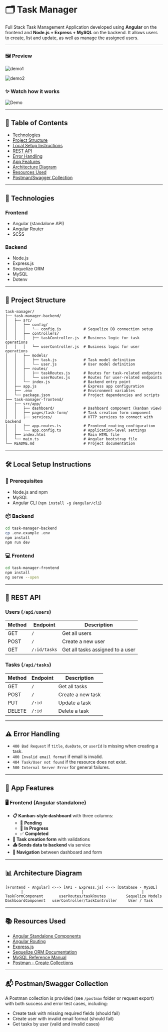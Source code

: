 # 🗂️ Task Manager 

Full Stack Task Management Application developed using **Angular** on the frontend and **Node.js + Express + MySQL** on the backend. It allows users to create, list and update, as well as manage the assigned users.

---
### 🖼️ Preview

![demo1](./assets/demo1.JPG)

![demo2](./assets/demo2.JPG)

### ✨ Watch how it works

![Demo](./assets/demo.gif)

---
## 📌 Table of Contents

- [Technologies](#-technologies)
- [Project Structure](#-project-structure)
- [Local Setup Instructions](#-local-setup-instructions)
- [REST API](#-rest-api)
- [Error Handling](#-error-handling)
- [App Features](#-app-features)
- [Architecture Diagram](#-architecture-diagram)
- [Resources Used](#-resources-used)
- [Postman/Swagger Collection](#-postmanswagger-collection)

---
## 🚀 Technologies

### Frontend
- Angular (standalone API)
- Angular Router
- SCSS

### Backend
- Node.js
- Express.js
- Sequelize ORM
- MySQL
- Dotenv

---
## 🧱 Project Structure

```
task-manager/
├── task-manager-backend/
│   ├── src/
│   │   ├── config/
│   │   │   └── config.js          # Sequelize DB connection setup
│   │   ├── controllers/
│   │   │   ├── taskController.js  # Business logic for task operations
│   │   │   └── userController.js  # Business logic for user operations
│   │   ├── models/
│   │   │   ├── task.js            # Task model definition
│   │   │   └── user.js            # User model definition
│   │   ├── routes/
│   │   │   ├── taskRoutes.js      # Routes for task-related endpoints
│   │   │   └── userRoutes.js      # Routes for user-related endpoints
│   │   └── index.js               # Backend entry point
│   ├── app.js                     # Express app configuration
│   ├── .env                       # Environment variables
│   └── package.json               # Project dependencies and scripts
├── task-manager-frontend/
│   ├── src/app/
│   │   ├── dashboard/             # Dashboard component (kanban view)
│   │   ├── pages/task-form/       # Task creation form component
│   │   ├── services/              # HTTP services to connect with backend
│   │   ├── app.routes.ts          # Frontend routing configuration
│   │   └── app.config.ts          # Application-level settings
│   ├── index.html                 # Main HTML file
│   └── main.ts                    # Angular bootstrap file
└── README.md                      # Project documentation
```
---
## 🛠️ Local Setup Instructions

### 🔧 Prerequisites
- Node.js and npm
- MySQL
- Angular CLI (`npm install -g @angular/cli`)

### 📦 Backend
```bash
cd task-manager-backend
cp .env.example .env
npm install
npm run dev
```

### 💻 Frontend
```bash
cd task-manager-frontend
npm install
ng serve --open
```
---

## 🔗 REST API

### Users (`/api/users`)
| Method | Endpoint         | Description                        |
|--------|------------------|------------------------------------|
| GET    | `/`              | Get all users                      |
| POST   | `/`              | Create a new user                  |
| GET    | `/:id/tasks`     | Get all tasks assigned to a user  |

### Tasks (`/api/tasks`)
| Method | Endpoint         | Description                        |
|--------|------------------|------------------------------------|
| GET    | `/`              | Get all tasks                      |
| POST   | `/`              | Create a new task                  |
| PUT    | `/:id`           | Update a task                      |
| DELETE | `/:id`           | Delete a task                      |

---
## ⚠️ Error Handling

- `400 Bad Request` if `title`, `dueDate`, or `userId` is missing when creating a task.
- `400 Invalid email format` if email is invalid.
- `404 Task/User not found` if the resource does not exist.
- `500 Internal Server Error` for general failures.

---
## 🧩 App Features

### 🖥️ Frontend (Angular standalone)

- **📋 Kanban-style dashboard** with three columns:
  - 🔶 **Pending**
  - 🔵 **In Progress**
  - ✅ **Completed**
- **📝 Task creation form** with validations
- **📤 Sends data to backend** via service
- **🔁 Navigation** between dashboard and form

---
## 📊 Architecture Diagram

```
[Frontend - Angular] <--> [API - Express.js] <--> [Database - MySQL]
       |                          |                          |
TaskFormComponent       userRoutes/taskRoutes         Sequelize Models
DashboardComponent   userController/taskController     User / Task
```
---
## 📚 Resources Used

- [Angular Standalone Components](https://angular.io/guide/standalone-components)
- [Angular Routing](https://angular.io/guide/router)
- [Express.js](https://expressjs.com/)
- [Sequelize ORM Documentation](https://sequelize.org/)
- [MySQL Reference Manual](https://dev.mysql.com/doc/)
- [Postman - Create Collections](https://learning.postman.com/docs/getting-started/creating-the-first-collection/)

---
## 📬 Postman/Swagger Collection

A Postman collection is provided (see `/postman` folder or request export) with both success and error test cases, including:

- Create task with missing required fields (should fail)
- Create user with invalid email format (should fail)
- Get tasks by user (valid and invalid cases)



